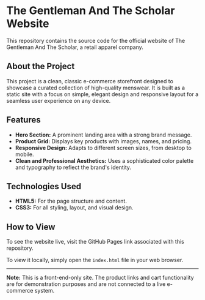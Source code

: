 # The Gentleman And The Scholar Website

This repository contains the source code for the official website of The Gentleman And The Scholar, a retail apparel company.

## About the Project
This project is a clean, classic e-commerce storefront designed to showcase a curated collection of high-quality menswear. It is built as a static site with a focus on simple, elegant design and responsive layout for a seamless user experience on any device.

## Features
* **Hero Section:** A prominent landing area with a strong brand message.
* **Product Grid:** Displays key products with images, names, and pricing.
* **Responsive Design:** Adapts to different screen sizes, from desktop to mobile.
* **Clean and Professional Aesthetics:** Uses a sophisticated color palette and typography to reflect the brand's identity.

## Technologies Used
* **HTML5:** For the page structure and content.
* **CSS3:** For all styling, layout, and visual design.

## How to View
To see the website live, visit the GitHub Pages link associated with this repository.

To view it locally, simply open the `index.html` file in your web browser.

---

**Note:** This is a front-end-only site. The product links and cart functionality are for demonstration purposes and are not connected to a live e-commerce system.
